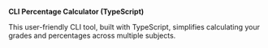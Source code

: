 **CLI Percentage Calculator (TypeScript)**

 This user-friendly CLI tool, built with TypeScript, simplifies calculating your grades and percentages across multiple subjects.
